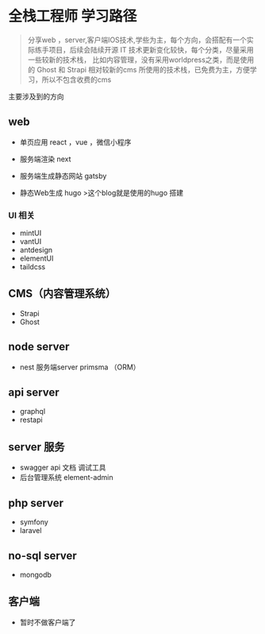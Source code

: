# 全栈工程师 学习路径


>分享web ，server,客户端IOS技术,学些为主，每个方向，会搭配有一个实际练手项目，后续会陆续开源
IT 技术更新变化较快，每个分类，尽量采用一些较新的技术栈，
比如内容管理，没有采用worldpress之类，而是使用的 Ghost 和 Strapi 相对较新的cms 
所使用的技术栈，已免费为主，方便学习，所以不包含收费的cms

主要涉及到的方向

## web   
- 单页应用 react ，vue ，微信小程序    

- 服务端渲染  next 

- 服务端生成静态网站   gatsby 
 
- 静态Web生成     hugo   >这个blog就是使用的hugo 搭建

### UI 相关
- mintUI 
- vantUI
- antdesign
- elementUI
- taildcss

## CMS（内容管理系统）

- Strapi
- Ghost

## node server

- nest 服务端server  primsma （ORM） 


## api server 

- graphql 
- restapi

## server 服务

- swagger api 文档 调试工具
- 后台管理系统    element-admin    

## php server 

- symfony 
- laravel  


## no-sql server 


- mongodb


## 客户端    

-  暂时不做客户端了
 
